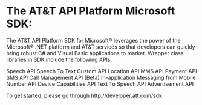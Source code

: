 The AT&amp;T API Platform Microsoft SDK:
========================================

The AT&amp;T API Platform SDK for Microsoft® leverages the power of the Microsoft® .NET platform 
and AT&amp;T services so that developers can quickly bring robust C# and Visual Basic applications to market.
Wrapper class libraries in SDK include the following APIs:

Speech API
Speech To Text Custom API
Location API
MMS API
Payment API
SMS API
Call Management API (Beta)
In-application Messaging from Mobile Number API
Device Capabilities API
Text To Speech API
Advertisement API

To get started, please go through http://developer.att.com/sdk
